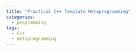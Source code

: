 ```yaml
---
title: "Practical C++ Template Metaprogramming"
categories:
  - programming
tags:
  - C++
  - metaprogramming
---
```


